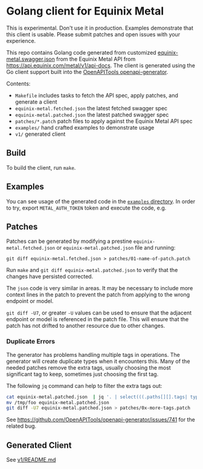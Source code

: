 # Golang client for Equinix Metal

This is experimental. Don't use it in production. Examples demonstrate that this client is usable. Please submit patches and open issues with your experience.

This repo contains Golang code generated from customized [equinix-metal.swagger.json](equinix-metal.swagger.json) from the Equinix Metal API from <https://api.equinix.com/metal/v1/api-docs>.  The client is generated using the Go client support built into the [OpenAPITools openapi-generator](https://github.com/OpenAPITools/openapi-generator).

Contents:
- `Makefile` includes tasks to fetch the API spec, apply patches, and generate a client
- `equinix-metal.fetched.json` the latest fetched swagger spec
- `equinix-metal.patched.json` the latest patched swagger spec
- `patches/*.patch` patch files to apply against the Equinix Metal API spec
- `examples/` hand crafted examples to demonstrate usage
- `v1/` generated client

## Build

To build the client, run `make`.

## Examples

You can see usage of the generated code in the [`examples` directory](https://github.com/t0mk/gometal/tree/main/examples). In order to try, export `METAL_AUTH_TOKEN` token and execute the code, e.g.

## Patches

Patches can be generated by modifying a prestine `equinix-metal.fetched.json` or `equinix-metal.patched.json` file and running:

```
git diff equinix-metal.fetched.json > patches/01-name-of-patch.patch
```

Run `make` and `git diff equinix-metal.patched.json` to verify that the changes have persisted corrected.

The `json` code is very similar in areas. It may be necessary to include more context lines in the patch to prevent the patch from applying to the wrong endpoint or model.

`git diff -U7`, or greater `-U` values can be used to ensure that the adjacent endpoint or model is referenced in the patch file. This will ensure that the patch has not drifted to another resource due to other changes.

### Duplicate Errors

The generator has problems handling multiple tags in operations. The generator will create duplicate types when it encounters this. Many of the needed patches remove the extra tags, usually choosing the most significant tag to keep, sometimes just choosing the first tag.

The following `jq` command can help to filter the extra tags out:

```sh
cat equinix-metal.patched.json  | jq '. | select(((.paths[][].tags| type=="array"), length) > 1).paths[][].tags |= [.[0]]' > /tmp/foo
mv /tmp/foo equinix-metal.patched.json
git diff -U7 equinix-metal.patched.json > patches/0x-more-tags.patch
```

See <https://github.com/OpenAPITools/openapi-generator/issues/741> for the related bug.

## Generated Client

See [v1/README.md](v1/README.md)


